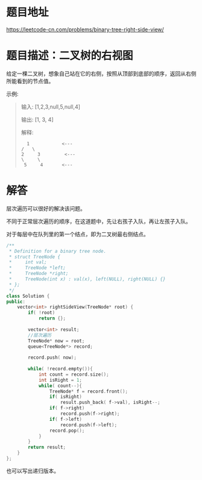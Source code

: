 # 题目地址
https://leetcode-cn.com/problems/binary-tree-right-side-view/

# 题目描述：二叉树的右视图
给定一棵二叉树，想象自己站在它的右侧，按照从顶部到底部的顺序，返回从右侧所能看到的节点值。

示例:
>输入: [1,2,3,null,5,null,4]
>
>输出: [1, 3, 4]
>
>解释:
>
>```
>   1            <---
> /   \
>2     3         <---
> \     \
>  5     4       <---
>```


# 解答
层次遍历可以很好的解决该问题。

不同于正常层次遍历的顺序，在这道题中，先让右孩子入队，再让左孩子入队。

对于每层中在队列里的第一个结点，即为二叉树最右侧结点。

```cpp
/**
 * Definition for a binary tree node.
 * struct TreeNode {
 *     int val;
 *     TreeNode *left;
 *     TreeNode *right;
 *     TreeNode(int x) : val(x), left(NULL), right(NULL) {}
 * };
 */
class Solution {
public:
    vector<int> rightSideView(TreeNode* root) {
        if( !root)
            return {};
        
        vector<int> result;
        //层次遍历
        TreeNode* now = root;
        queue<TreeNode*> record;
        
        record.push( now);
        
        while( !record.empty()){
            int count = record.size();
            int isRight = 1;
            while( count--){
                TreeNode* f = record.front();
                if( isRight)
                    result.push_back( f->val), isRight--;
                if( f->right)
                    record.push(f->right);
                if( f->left)
                    record.push(f->left);
                record.pop();
            }
        }
        return result;
    }
};
```

也可以写出递归版本。
